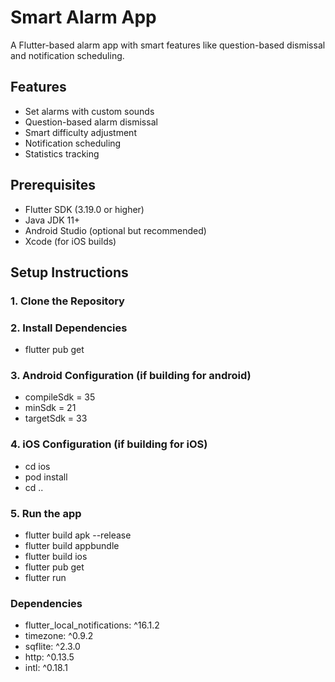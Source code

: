 # Smart Alarm App

A Flutter-based alarm app with smart features like question-based dismissal and notification scheduling.

## Features
- Set alarms with custom sounds
- Question-based alarm dismissal
- Smart difficulty adjustment
- Notification scheduling
- Statistics tracking

## Prerequisites
- Flutter SDK (3.19.0 or higher)
- Java JDK 11+
- Android Studio (optional but recommended)
- Xcode (for iOS builds)

## Setup Instructions

### 1. Clone the Repository

### 2.  Install Dependencies
-  flutter pub get

### 3. Android Configuration (if building for android)

- compileSdk = 35
- minSdk = 21
- targetSdk = 33

### 4. iOS Configuration (if building for iOS)
- cd ios
- pod install
- cd ..

### 5. Run the app
- flutter build apk --release
- flutter build appbundle
- flutter build ios 
-  flutter pub get
- flutter run

### Dependencies
- flutter_local_notifications: ^16.1.2
- timezone: ^0.9.2
- sqflite: ^2.3.0
- http: ^0.13.5
- intl: ^0.18.1
